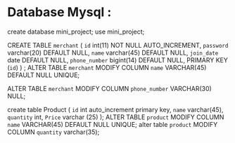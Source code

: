 # Database Mysql : 
create database mini_project;
use mini_project;

CREATE TABLE `merchant` (
  `id` int(11) NOT NULL AUTO_INCREMENT,
  `password` varchar(20) DEFAULT NULL,
  `name` varchar(45) DEFAULT NULL,
  `join_date` date DEFAULT NULL,
  `phone_number` bigint(14) DEFAULT NULL,
  PRIMARY KEY (`id`)
) ;
ALTER TABLE `merchant`
MODIFY COLUMN `name` VARCHAR(45) DEFAULT NULL UNIQUE;

ALTER TABLE `merchant`
MODIFY COLUMN `phone_number` VARCHAR(30)  NULL;

create table Product (
`id` int auto_increment primary key,
`name` varchar(45),
`quantity` int,
`Price` varchar (25)
);
ALTER TABLE `product`
MODIFY COLUMN `name` VARCHAR(45) DEFAULT NULL UNIQUE;
alter table `product` MODIFY COLUMN `quantity` varchar(35);
